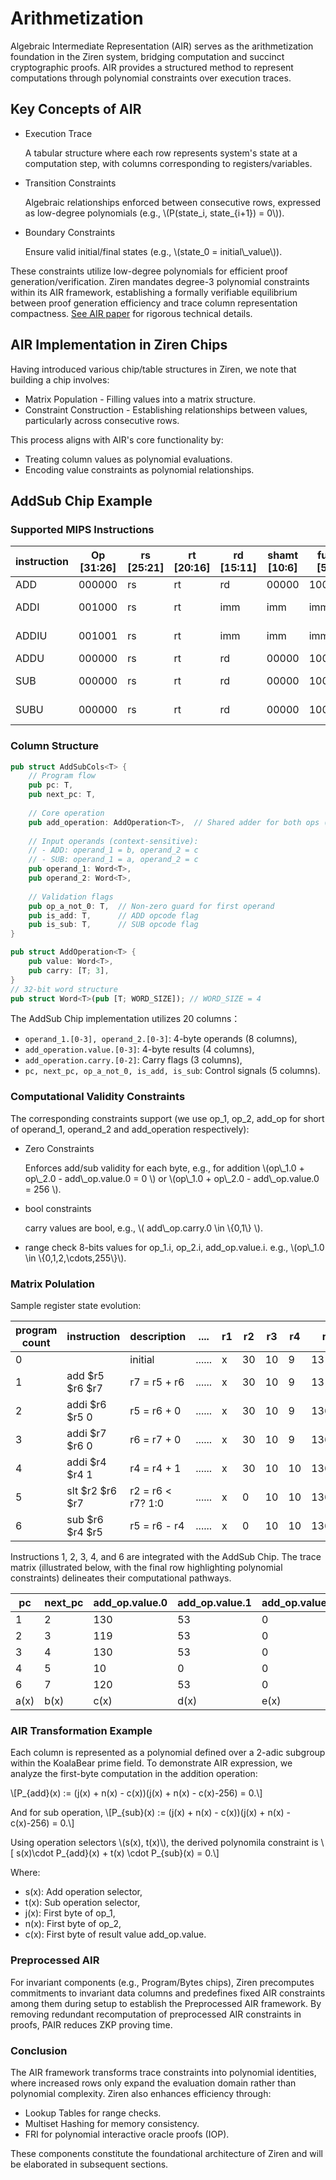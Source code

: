 # Arithmetization

Algebraic Intermediate Representation (AIR) serves as the arithmetization foundation in the Ziren system, bridging computation and succinct cryptographic proofs. AIR provides a structured method to represent computations through polynomial constraints over execution traces.

## Key Concepts of AIR
- Execution Trace
  
  A tabular structure where each row represents system's state at a computation step, with columns corresponding to registers/variables. 

- Transition Constraints
  
  Algebraic relationships enforced between consecutive rows, expressed as low-degree polynomials (e.g., \\(P(state_i, state_{i+1}) = 0\\)).

- Boundary Constraints
  
  Ensure valid initial/final states (e.g., \\(state_0 = initial\\_value\\)).

These constraints utilize low-degree polynomials for efficient proof generation/verification. Ziren mandates degree-3 polynomial constraints within its AIR framework, establishing a formally verifiable equilibrium between proof generation efficiency and trace column representation compactness. [See AIR paper](https://eprint.iacr.org/2023/661.pdf) for rigorous technical details.

## AIR Implementation in Ziren Chips

Having introduced various chip/table structures in Ziren, we note that building a chip involves:
- Matrix Population - Filling values into a matrix structure.
- Constraint Construction - Establishing relationships between values, particularly across consecutive rows.

This process aligns with AIR's core functionality by:
- Treating column values as polynomial evaluations.
- Encoding value constraints as polynomial relationships.

## AddSub Chip Example

### Supported MIPS Instructions

| instruction | Op [31:26] | rs [25:21]  | rt [20:16]  | rd [15:11]  | shamt [10:6] | func [5:0]  | function                                                     |
| ----------- | ---------- | ----------- | ----------- | ----------- | ------------ | ----------- | ------------------------------------------------------------ |
| ADD         | 000000     | rs          | rt          | rd          | 00000        | 100000      | rd = rs+rt                                                   |
| ADDI        | 001000     | rs          | rt          | imm         | imm          | imm         | rt = rs + sext(imm)                                          |
| ADDIU       | 001001     | rs          | rt          | imm         | imm          | imm         | rt = rs + sext(imm)                                          |
| ADDU        | 000000     | rs          | rt          | rd          | 00000        | 100001      | rd = rs+rt                                                   |
| SUB         | 000000     | rs          | rt          | rd          | 00000        | 100010      | rd = rs - rt                                                 |
| SUBU        | 000000     | rs          | rt          | rd          | 00000        | 100011      | rd = rs - rt |


### Column Structure

```rust
pub struct AddSubCols<T> {
    // Program flow
    pub pc: T,          
    pub next_pc: T,    
    
    // Core operation
    pub add_operation: AddOperation<T>,  // Shared adder for both ops (a = b + c)
    
    // Input operands (context-sensitive):
    // - ADD: operand_1 = b, operand_2 = c 
    // - SUB: operand_1 = a, operand_2 = c
    pub operand_1: Word<T>,  
    pub operand_2: Word<T>,
    
    // Validation flags
    pub op_a_not_0: T,  // Non-zero guard for first operand
    pub is_add: T,      // ADD opcode flag
    pub is_sub: T,      // SUB opcode flag
}

pub struct AddOperation<T> {
    pub value: Word<T>,
    pub carry: [T; 3],
}
// 32-bit word structure
pub struct Word<T>(pub [T; WORD_SIZE]); // WORD_SIZE = 4
```

The AddSub Chip implementation utilizes 20 columns：
- `operand_1.[0-3], operand_2.[0-3]`: 4-byte operands (8 columns), 
- `add_operation.value.[0-3]`: 4-byte results (4 columns),
- `add_operation.carry.[0-2]`: Carry flags (3 columns),
- `pc, next_pc, op_a_not_0, is_add, is_sub`: Control signals (5 columns).

### Computational Validity Constraints 

The corresponding constraints support (we use op_1, op_2, add_op for short of operand_1, operand_2 and add_operation respectively):
- Zero Constraints

  Enforces add/sub validity for each byte, e.g., for addition \\(op\\_1.0 + op\\_2.0 - add\\_op.value.0 = 0 \\) or \\(op\\_1.0 + op\\_2.0 - add\\_op.value.0 = 256 \\).
- bool constraints
 
  carry values are bool, e.g., \\( add\\_op.carry.0 \in \\{0,1\\} \\).
- range check
  8-bits values for op_1.i, op_2.i, add_op.value.i. e.g., \\(op\\_1.0 \in \\{0,1,2,\cdots,255\\}\\).

### Matrix Polulation

Sample register state evolution:

| program count | instruction | description | ....  | r1  | r2  | r3 | r4 | r5| r6| r7|                                                   
|------| ---------- | ----------- | ------- | ----|---|--- | ---|----|----- | -----------| 
| 0        |      | initial        | ......      | x     | 30|10|9|13|13685| 21| 
| 1        | add $r5 $r6 $r7   | r7 = r5 + r6 | ...... | x   | 30|10|9|13|13685| 13698| 
| 2        | addi $r6 $r5 0    | r5 = r6 + 0  | ...... | x   | 30|10|9|13685|13685| 13698| 
| 3        | addi $r7 $r6 0    | r6 = r7 + 0  | ...... | x   | 30|10|9|13685|13698|13698 | 
| 4        | addi $r4 $r4 1    | r4 = r4 + 1  | ...... | x   | 30|10|10|13685|13698| 13698| 
| 5        | slt $r2 $r6 $r7   | r2 = r6 < r7? 1:0| ......| x| 0|10|10|13685|13698| 13698| 
| 6        | sub $r6 $r4 $r5  | r5 = r6 - r4 | ...... |    x | 0|10|10|13688|13698| 13698| 

Instructions 1, 2, 3, 4, and 6 are integrated with the AddSub Chip. The trace matrix (illustrated below, with the final row highlighting polynomial constraints) delineates their computational pathways.

| pc|next_pc | add_op.value.0 | add_op.value.1 |add_op.value.2|add_op.value.3| add_op.carry.0  | add_op.carry.1  |add_op.carry.2| op_1.0 | op_1.1 | op_1.2|op_1.3|  op_2.0 | op_2.1 | op_2.2|op_1.3|op_a_not_0|is_add|is_sub|                                                   
|--|--|---|---- |---- |---|----| --|--|---|---| ---|----|---|-- |--|--|--|--|--|
|1|2|130|53|0|0|0|0|0|13|0|0|0|117|53|0|0|1|1|0|
|2|3|119|53|0|0|0|0|0|119|53|0|0|0|0|0|0|1|1|0| 
|3|4|130|53|0|0|0|0|0|130|53|0|0|0|0|0|0|1|1|0| 
|4|5|10|0|0|0|0|0|0|9|0|0|0|1|0|0|0|1|1|0| 
|6|7|120|53|0|0|0|0|0|130|53|0|0|10|0|0|0|1|0|1| 
|a(x)|b(x)|c(x)|d(x)|e(x)|f(x)|g(x)|h(x)|i(x)|j(x)|k(x)|l(x)|m(x)|n(x)|o(x)|p(x)|q(x)|r(x)|s(x)|t(x)|

### AIR Transformation Example

Each column is represented as a polynomial defined over a ​​2-adic subgroup​​ within the ​​KoalaBear prime field​​. To demonstrate AIR expression, we analyze the ​​first-byte computation​​ in the addition operation: 

\\[P_{add}(x) := (j(x) + n(x) - c(x))(j(x) + n(x) - c(x)-256) = 0.\\]

And for sub operation, 
\\[P_{sub}(x) := (j(x) + n(x) - c(x))(j(x) + n(x) - c(x)-256) = 0.\\]

Using operation selectors \\(s(x), t(x)\\),  the derived polynomila constraint is 
\\[ s(x)\cdot P_{add}(x) + t(x) \cdot P_{sub}(x) = 0.\\]

Where:
- s(x): Add operation selector,
- t(x): Sub operation selector,
- j(x): First byte of op_1, 
- n(x): First byte of op_2,
- c(x): First byte of result value add_op.value.

###  Preprocessed AIR

For invariant components (e.g., Program/Bytes chips), Ziren precomputes commitments to invariant data columns and predefines fixed AIR constraints among them during setup to establish the Preprocessed AIR framework. By removing redundant recomputation of preprocessed AIR constraints in proofs, PAIR reduces ZKP proving time.

### Conclusion

The AIR framework transforms trace constraints into polynomial identities, where increased rows only expand the evaluation domain rather than polynomial complexity. Ziren also enhances efficiency through:
- Lookup Tables for range checks.
- Multiset Hashing for memory consistency.
- FRI for polynomial interactive oracle proofs (IOP).


These components constitute the foundational architecture of Ziren and will be elaborated in subsequent sections. 
